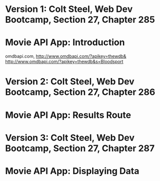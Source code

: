 # Version 1: Colt Steel, Web Dev Bootcamp, Section 27, Chapter 285
# Movie API App: Introduction
   omdbapi.com, http://www.omdbapi.com/?apikey=thewdb&
   http://www.omdbapi.com/?apikey=thewdb&s=Bloodsport

# Version 2: Colt Steel, Web Dev Bootcamp, Section 27, Chapter 286
# Movie API App: Results Route

# Version 3: Colt Steel, Web Dev Bootcamp, Section 27, Chapter 287
# Movie API App: Displaying Data

